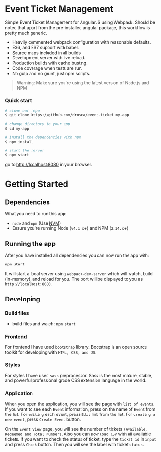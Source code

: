 # Event Ticket Management

Simple Event Ticket Management for AngularJS using Webpack. Should be noted that apart from the
pre-installed angular package, this workflow is pretty much generic.

* Heavily commented webpack configuration with reasonable defaults.
* ES6, and ES7 support with babel.
* Source maps included in all builds.
* Development server with live reload.
* Production builds with cache busting.
* Code coverage when tests are run.
* No gulp and no grunt, just npm scripts.

>Warning: Make sure you're using the latest version of Node.js and NPM

### Quick start

```bash
# clone our repo
$ git clone https://github.com/drosca/event-ticket my-app

# change directory to your app
$ cd my-app

# install the dependencies with npm
$ npm install

# start the server
$ npm start
```

go to [http://localhost:8080](http://localhost:8080) in your browser.

# Getting Started

## Dependencies

What you need to run this app:
* `node` and `npm` (Use [NVM](https://github.com/creationix/nvm))
* Ensure you're running Node (`v4.1.x`+) and NPM (`2.14.x`+)

## Running the app

After you have installed all dependencies you can now run the app with:
```bash
npm start
```

It will start a local server using `webpack-dev-server` which will watch, build (in-memory), and reload for you. The port will be displayed to you as `http://localhost:8080`.

## Developing

### Build files

* build files and watch: `npm start`

### Frontend

For frontend I have used `bootstrap` library. Bootstrap is an open source toolkit for developing with `HTML, CSS, and JS`.

### Styles

For styles I have used `sass` preprocessor. Sass is the most mature, stable, and powerful professional grade CSS extension language in the world.

### Application

When you open the application, you will see the page with `list of events`.
If you want to see each `Event` information, press on the name of `Event` from the list.
For `editing` each event, press `Edit` link from the list.
For `creating a new event`, press `Create Event` button.

On the `Event View` page, you will see the number of tickets `(Available, Redeemed and Total Number)`.
Also you can `Download CSV` with all available tickets.
If you want to check the status of ticket, type the `ticket id` in `input` and press `Check` button.
Then you will see the label with ticket `status`.


